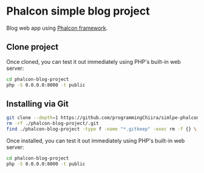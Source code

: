 # Phalcon simple blog project

Blog web app using  [Phalcon framework](https://phalcon.io).

## Clone project

Once cloned, you can test it out immediately using PHP's built-in web server:

```bash
cd phalcon-blog-project
php -S 0.0.0.0:8000 -t public
```

## Installing via Git

```bash
git clone --depth=1 https://github.com/programmingChiira/simlpe-phalcon-blog phalcon-blog-project
rm -rf ./phalcon-blog-project/.git
find ./phalcon-blog-project -type f -name "*.gitkeep" -exec rm -f {} \;
```

Once installed, you can test it out immediately using PHP's built-in web server:

```bash
cd phalcon-blog-project
php -S 0.0.0.0:8000 -t public
```
